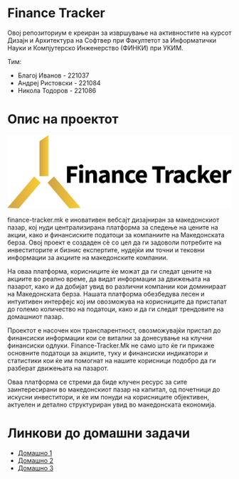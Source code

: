 # Finance Tracker

Овој репозиториум е креиран за извршување на активностите на курсот Дизајн и Архитектура на Софтвер при Факултетот за Информатички Науки и Компјутерско Инженерство (ФИНКИ) при УКИМ.

Тим:
- Благој Иванов - 221037
- Андреј Ристовски - 221084
- Никола Тодоров - 221086

# Опис на проектот
![Finance_TrackerTransparent.png](imgs/Finance_TrackerTransparent.png)

finance-tracker.mk е иновативен вебсајт дизајниран за македонскиот пазар, кој нуди централизирана платформа за следење на цените на акции, како и финансиските податоци за компаниите на Македонската берза. Овој проект е создаден сѐ со цел да ги задоволи потребите на инвеститорите и бизнис експертите, нудејќи им точни и тековни информации за акциите на македонските компании.

На оваа платформа, корисниците ќе можат да ги следат цените на акциите во реално време, да видат информации за движењата на пазарот, како и да добијат увид во различни компании кои доминираат на Македонската берза. Нашата платформа обезбедува лесен и интуитивен интерфејс кој им овозможува на корисниците да пристапат до големо количество на податоци, како и да ги следат трендовите на домашниот пазар.

Проектот е насочен кон транспарентност, овозможувајќи пристап до финансиски информации кои се витални за донесување на клучни финансиски одлуки. Finance-Tracker.Mk не само што ќе ги прикаже основните податоци за акциите, туку и финансиски индикатори и статистики кои ќе им помогнат на нашите корисници подобро да ги разберат движењата на пазарот.

Оваа платформа се стреми да биде клучен ресурс за сите заинтересирани во македонскиот пазар на капитал, од почетници до искусни инвеститори, и ќе им понуди на корисниците објективен, актуелен и детално структуриран увид во македонската економија.

# Линкови до домашни задачи

- [Домашно 1](https://github.com/AndrejRistovski/MSE_Finance_Tracker/tree/main/Domashno%201)
- [Домашно 2](https://github.com/AndrejRistovski/MSE_Finance_Tracker/tree/main/Domashno%202)
- [Домашно 3](https://github.com/AndrejRistovski/MSE_Finance_Tracker/tree/main/Domashno%203)